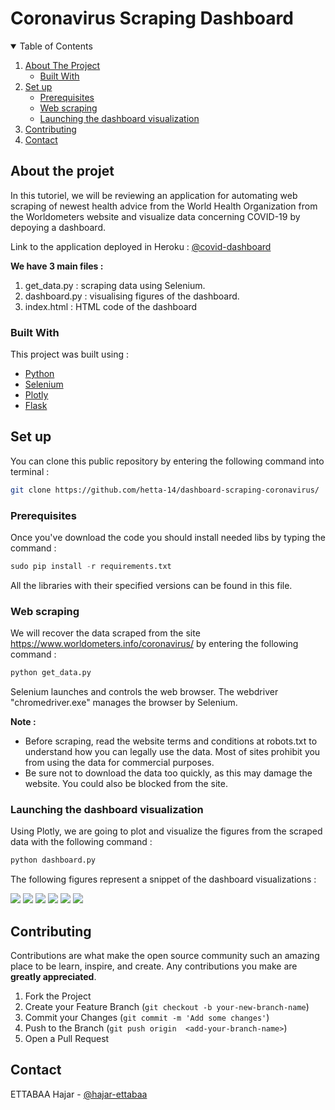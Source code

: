 
# Coronavirus Scraping Dashboard

<!-- TABLE OF CONTENTS -->
<details open="open">
  <summary>Table of Contents</summary>
  <ol>
    <li>
      <a href="#about-the-project">About The Project</a>
      <ul>
        <li><a href="#built-with">Built With</a></li>
      </ul>
    </li>
    <li>
      <a href="#set-up">Set up</a>
      <ul>
        <li><a href="#prerequisites">Prerequisites</a></li>
        <li><a href="#web-scraping">Web scraping</a></li>
        <li><a href="#launching-the-dashboard-visualization">Launching the dashboard visualization</a></li>
      </ul>
    </li>
    <li><a href="#contributing">Contributing</a></li>
    <li><a href="#contact">Contact</a></li>
  </ol>
</details>

## About the projet

In this tutoriel, we will be reviewing an application for automating  web scraping of newest health advice from the World Health Organization from the Worldometers website
and visualize data concerning COVID-19 by depoying a dashboard.

Link to the application deployed in Heroku : [@covid-dashboard](https://ettabaa-hajar-covid.herokuapp.com/ )


**We have 3 main files :**
  1. get_data.py : scraping data using Selenium.
  2. dashboard.py : visualising figures of the dashboard.
  3. index.html : HTML code of the dashboard
  
### Built With
This project was built using :
* [Python](https://www.python.org/)
* [Selenium](https://www.selenium.dev/)
* [Plotly](https://plotly.com)
* [Flask](https://flask.palletsprojects.com/en/1.1.x/)
  
## Set up
You can clone this public repository by entering the following command into terminal :
```sh
git clone https://github.com/hetta-14/dashboard-scraping-coronavirus/
```
### Prerequisites 
Once you've download the code you should install needed libs by typing the command :
```python
sudo pip install -r requirements.txt
```
All the libraries with their specified versions can be found in this file.
### Web scraping
We will recover the data scraped from the site https://www.worldometers.info/coronavirus/ by entering the following command :
```python
python get_data.py
```
Selenium launches and controls the web browser. The webdriver "chromedriver.exe" manages the browser by Selenium.

**Note :** 
  - Before scraping, read the website terms and conditions at robots.txt to understand how you can legally use the data. Most of sites prohibit you from using the data for commercial purposes.
  - Be sure not to download the data too quickly, as this may damage the website. You could also be blocked from the site.
### Launching the dashboard visualization
Using Plotly, we are going to plot and visualize the figures from the scraped data with the following command :
```python
python dashboard.py
```
The following figures represent a snippet of the dashboard visualizations :

![](https://github.com/hetta-14/dashboard-scraping-coronavirus/blob/master/img/A.PNG)
![](https://github.com/hetta-14/dashboard-scraping-coronavirus/blob/master/img/B.PNG)
![](https://github.com/hetta-14/dashboard-scraping-coronavirus/blob/master/img/C.PNG)
![](https://github.com/hetta-14/dashboard-scraping-coronavirus/blob/master/img/D.PNG)
![](https://github.com/hetta-14/dashboard-scraping-coronavirus/blob/master/img/E.PNG)
![](https://github.com/hetta-14/dashboard-scraping-coronavirus/blob/master/img/F.PNG)

<!-- CONTRIBUTING -->
## Contributing

Contributions are what make the open source community such an amazing place to be learn, inspire, and create. Any contributions you make are **greatly appreciated**.

1. Fork the Project
2. Create your Feature Branch (`git checkout -b your-new-branch-name`)
3. Commit your Changes (`git commit -m 'Add some changes'`)
4. Push to the Branch (`git push origin  <add-your-branch-name>`)
5. Open a Pull Request

<!-- CONTACT -->
## Contact

ETTABAA Hajar - [@hajar-ettabaa](https://www.linkedin.com/in/hajar-ettabaa/)



